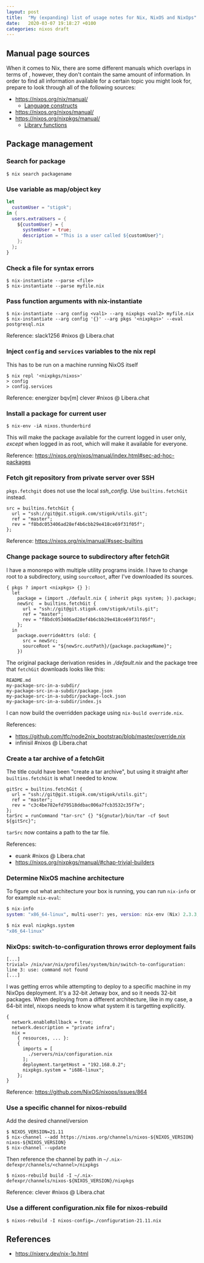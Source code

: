 ```yaml
---
layout: post
title:  "My (expanding) list of usage notes for Nix, NixOS and NixOps"
date:   2020-03-07 19:18:27 +0100
categories: nixos draft
---
```


## Manual page sources

When it comes to Nix, there are some different manuals which overlaps in terms
of , however, they don't contain the same amount of information. In order to
find all information available for a certain topic you might look for, prepare
to look through all of the following sources:

- <https://nixos.org/nix/manual/>
  - [Language constructs](https://nixos.org/nix/manual/#sec-constructs)
- <https://nixos.org/nixos/manual/>
- <https://nixos.org/nixpkgs/manual/>
  - [Library functions](https://nixos.org/nixpkgs/manual/#sec-functions-library)

## Package management

### Search for package

```
$ nix search packagename
```

### Use variable as map/object key

```nix
let
  customUser = "stigok";
in {
  users.extraUsers = {
    ${customUser} = {
      systemUser = true;
      description = "This is a user called ${customUser}";
    };
  };
}
```

### Check a file for syntax errors

```shell
$ nix-instantiate --parse <file>
$ nix-instantiate --parse myfile.nix
```

### Pass function arguments with nix-instantiate

```shell
$ nix-instantiate --arg config <val1> --arg nixpkgs <val2> myfile.nix
$ nix-instantiate --arg config '{}' --arg pkgs '<nixpkgs>' --eval postgresql.nix
```

Reference: slack1256 #nixos @ Libera.chat

### Inject `config` and `services` variables to the nix repl

This has to be run on a machine running NixOS itself

```shell
$ nix repl '<nixpkgs/nixos>'
> config
> config.services
```

Reference: energizer bqv[m] clever #nixos @ Libera.chat

### Install a package for current user

```
$ nix-env -iA nixos.thunderbird
```

This will make the package available for the current logged in user only, *except*
when logged in as root, which will make it available for everyone.

Reference: https://nixos.org/nixos/manual/index.html#sec-ad-hoc-packages

### Fetch git repository from private server over SSH

`pkgs.fetchgit` does not use the local *ssh_config*. Use `builtins.fetchGit`
instead.

```
src = builtins.fetchGit {
  url = "ssh://git@git.stigok.com/stigok/utils.git";
  ref = "master";
  rev = "f8bdc053406ad28ef4b6cbb29e418ce69f31f05f";
};
```

Reference: https://nixos.org/nix/manual/#ssec-builtins

### Change package source to subdirectory after fetchGit

I have a monorepo with multiple utility programs inside. I have to change
root to a subdirectory, using `sourceRoot`, after I've downloaded its sources.

```
{ pkgs ? import <nixpkgs> {} }:
  let
    package = (import ./default.nix { inherit pkgs system; }).package;
    newSrc  = builtins.fetchGit {
      url = "ssh://git@git.stigok.com/stigok/utils.git";
      ref = "master";
      rev = "f8bdc053406ad28ef4b6cbb29e418ce69f31f05f";
    };
  in
    package.overrideAttrs (old: {
      src = newSrc;
      sourceRoot = "${newSrc.outPath}/{package.packageName}";
    })
```

The original package derivation resides in
*./default.nix* and the package tree that `fetchGit` downloads looks like this:

```
README.md
my-package-src-in-a-subdir/
my-package-src-in-a-subdir/package.json
my-package-src-in-a-subdir/package-lock.json
my-package-src-in-a-subdir/index.js
```

I can now build the overridden package using `nix-build override.nix`.

References:
- https://github.com/tfc/node2nix_bootstrap/blob/master/override.nix
- infinisil #nixos @ Libera.chat

### Create a tar archive of a fetchGit

The title could have been "create a tar archive", but using it straight after
`builtins.fetchGit` is what I needed to know.

```
gitSrc = builtins.fetchGit {
  url = "ssh://git@git.stigok.com/stigok/utils.git";
  ref = "master";
  rev = "c3c4be782efd79518ddbac006a7fcb3532c35f7e";
};
tarSrc = runCommand "tar-src" {} "${gnutar}/bin/tar -cf $out ${gitSrc}";
```

`tarSrc` now contains a path to the tar file.

References:
- euank #nixos @ Libera.chat
- https://nixos.org/nixpkgs/manual/#chap-trivial-builders

### Determine NixOS machine architecture

To figure out what architecture your box is running, you can run `nix-info` or
for example `nix-eval`:

```nix
$ nix-info
system: "x86_64-linux", multi-user?: yes, version: nix-env (Nix) 2.3.3, channels(username): "", channels(root): "nixos-19.09.2213.71c6a1c4a83", nixpkgs: /nix/var/nix/profiles/per-user/root/channels/nixos

$ nix eval nixpkgs.system
"x86_64-linux"
```

### NixOps: switch-to-configuration throws error deployment fails

```
[...]
trivial> /nix/var/nix/profiles/system/bin/switch-to-configuration: line 3: use: command not found
[...]
```

I was getting erros while attempting to deploy to a specific machine in my
NixOps deployment. It's a 32-bit Jetway box, and so it needs 32-bit packages.
When deploying from a different architecture, like in my case, a 64-bit intel,
nixops needs to know what system it is targetting explicitly.

```
{
  network.enableRollback = true;
  network.description = "private infra";
  nix =
    { resources, ... }:
    {
      imports = [
        ./servers/nix/configuration.nix
      ];
      deployment.targetHost = "192.168.0.2";
      nixpkgs.system = "i686-linux";
    };
}
```

Reference: <https://github.com/NixOS/nixops/issues/864>

### Use a specific channel for nixos-rebuild

Add the desired channel/version

```
$ NIXOS_VERSION=21.11
$ nix-channel --add https://nixos.org/channels/nixos-${NIXOS_VERSION} nixos-${NIXOS_VERSION}
$ nix-channel --update
```

Then reference the channel by path in `~/.nix-defexpr/channels/<channel>/nixpkgs`

```
$ nixos-rebuild build -I ~/.nix-defexpr/channels/nixos-${NIXOS_VERSION}/nixpkgs
```

Reference: clever #nixos @ Libera.chat

### Use a different configuration.nix file for nixos-rebuild

```
$ nixos-rebuild -I nixos-config=./configuration-21.11.nix
```

## References

- <https://nixery.dev/nix-1p.html>
